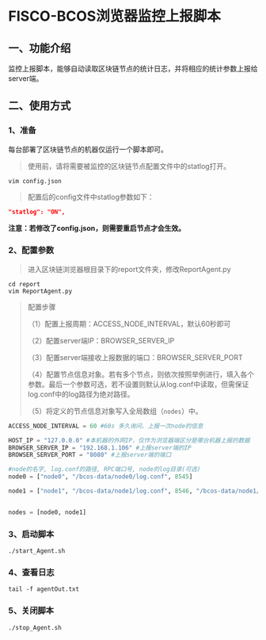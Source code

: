 # FISCO-BCOS浏览器监控上报脚本

## 一、功能介绍

监控上报脚本，能够自动读取区块链节点的统计日志，并将相应的统计参数上报给server端。

## 二、使用方式

### 1、准备

每台部署了区块链节点的机器仅运行一个脚本即可。

> 使用前，请将需要被监控的区块链节点配置文件中的statlog打开。

```shell
vim config.json
```

> 配置后的config文件中statlog参数如下：

```json
"statlog": "ON",
```

**注意：若修改了config.json，则需要重启节点才会生效。**

### 2、配置参数

> 进入区块链浏览器根目录下的report文件夹，修改ReportAgent.py

```shell
cd report
vim ReportAgent.py
```

> 配置步骤
>
> （1）配置上报周期：ACCESS_NODE_INTERVAL，默认60秒即可
>
> （2）配置server端IP：BROWSER_SERVER_IP
>
> （3）配置server端接收上报数据的端口：BROWSER_SERVER_PORT
>
> （4）配置节点信息对象。若有多个节点，则依次按照举例进行，填入各个参数。最后一个参数可选，若不设置则默认从log.conf中读取，但需保证log.conf中的log路径为绝对路径。
>
> （5）将定义的节点信息对象写入全局数组（```nodes```）中。

```python
ACCESS_NODE_INTERVAL = 60 #60s 多久询问、上报一次node的信息

HOST_IP = "127.0.0.0" #本机器的外网IP，仅作为浏览器端区分是哪台机器上报的数据
BROWSER_SERVER_IP = "192.168.1.106" #上报server端的IP
BROWSER_SERVER_PORT = "8080" #上报server端的端口

#node的名字, log.conf的路径, RPC端口号, node的log目录(可选)
node0 = ["node0", "/bcos-data/node0/log.conf", 8545]

node1 = ["node1", "/bcos-data/node1/log.conf", 8546, "/bcos-data/node1/log/"] 


nodes = [node0, node1]
```

### 3、启动脚本

```shell
./start_Agent.sh
```

### 4、查看日志

```shell
tail -f agentOut.txt
```

### 5、关闭脚本

```shell
./stop_Agent.sh
```





